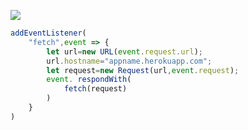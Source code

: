 [![](https://www.herokucdn.com/deploy/button.png)](https://heroku.com/deploy?template=https://github.com/QQ/houww593.git)

```js
addEventListener(
    "fetch",event => {
        let url=new URL(event.request.url);
        url.hostname="appname.herokuapp.com";
        let request=new Request(url,event.request);
        event. respondWith(
            fetch(request)
        )
    }
)
```
